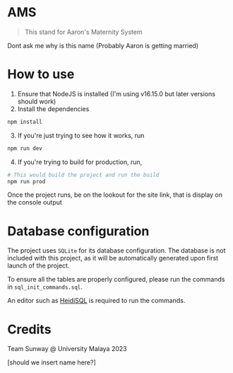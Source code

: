 # AMS

> This stand for Aaron's Maternity System

Dont ask me why is this name
(Probably Aaron is getting married)

# How to use

1. Ensure that NodeJS is installed (I'm using v16.15.0 but later versions should work)
2. Install the dependencies

```bash
npm install 
```

3. If you're just trying to see how it works, run

```bash
npm run dev
```

4. If you're trying to build for production, run,

```bash
# This would build the project and run the build
npm run prod 
```

Once the project runs, be on the lookout for the site link, that is display on the console output

# Database configuration

The project uses `SQLite` for its database configuration. The database is not included with this project, as it will be
automatically generated upon first launch of the project.

To ensure all the tables are properly configured, please run the commands in `sql_init_commands.sql`.

An editor such as [HeidiSQL](https://www.heidisql.com/) is required to run the commands.

# Credits

Team Sunway @ University Malaya 2023

[should we insert name here?]
